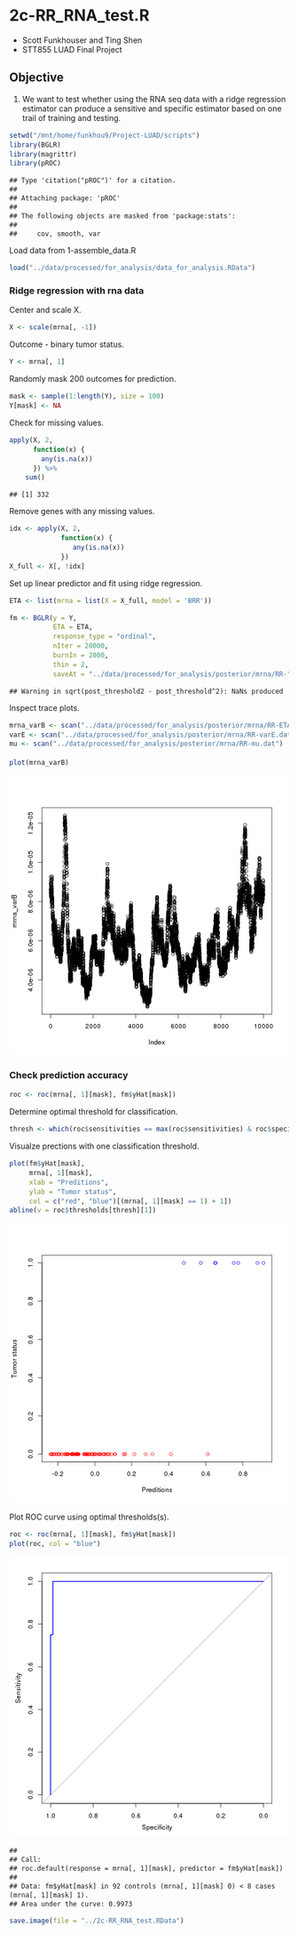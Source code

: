 # 2c-RR_RNA_test.R

- Scott Funkhouser and Ting Shen
- STT855 LUAD Final Project

## Objective
1. We want to test whether using the RNA seq data with a ridge regression estimator
	can produce a sensitive and specific estimator based on one trail of training and testing.


```r
setwd("/mnt/home/funkhou9/Project-LUAD/scripts")
library(BGLR)
library(magrittr)
library(pROC)
```

```
## Type 'citation("pROC")' for a citation.
## 
## Attaching package: 'pROC'
## 
## The following objects are masked from 'package:stats':
## 
##     cov, smooth, var
```

Load data from 1-assemble_data.R


```r
load("../data/processed/for_analysis/data_for_analysis.RData")
```

### Ridge regression with rna data
Center and scale X.


```r
X <- scale(mrna[, -1])
```

Outcome - binary tumor status.


```r
Y <- mrna[, 1]
```

Randomly mask 200 outcomes for prediction.


```r
mask <- sample(1:length(Y), size = 100)
Y[mask] <- NA
```

Check for missing values.


```r
apply(X, 2, 
	  function(x) {
	  	any(is.na(x))
	  }) %>%
	sum()
```

```
## [1] 332
```

Remove genes with any missing values.


```r
idx <- apply(X, 2, 
	  		 function(x) {
	  			any(is.na(x))
	  		 })
X_full <- X[, !idx]
```

Set up linear predictor and fit using ridge regression.


```r
ETA <- list(mrna = list(X = X_full, model = 'BRR'))
```

```r
fm <- BGLR(y = Y,
	   	   ETA = ETA,
	   	   response_type = "ordinal",
	   	   nIter = 20000,
	   	   burnIn = 2000,
	   	   thin = 2,
	   	   saveAt = "../data/processed/for_analysis/posterior/mrna/RR-")
```

```
## Warning in sqrt(post_threshold2 - post_threshold^2): NaNs produced
```

Inspect trace plots.


```r
mrna_varB <- scan("../data/processed/for_analysis/posterior/mrna/RR-ETA_mrna_varB.dat")
varE <- scan("../data/processed/for_analysis/posterior/mrna/RR-varE.dat")
mu <- scan("../data/processed/for_analysis/posterior/mrna/RR-mu.dat")

plot(mrna_varB)
```

![plot of chunk unnamed-chunk-10](figure/unnamed-chunk-10-1.png) 

### Check prediction accuracy


```r
roc <- roc(mrna[, 1][mask], fm$yHat[mask])
```

Determine optimal threshold for classification.


```r
thresh <- which(roc$sensitivities == max(roc$sensitivities) & roc$specificities == max(roc$specificities))
```

Visualze prections with one classification threshold.


```r
plot(fm$yHat[mask],
	 mrna[, 1][mask],
	 xlab = "Preditions",
	 ylab = "Tumor status",
	 col = c("red", "blue")[(mrna[, 1][mask] == 1) + 1])
abline(v = roc$thresholds[thresh][1])
```

![plot of chunk unnamed-chunk-13](figure/unnamed-chunk-13-1.png) 

Plot ROC curve using optimal thresholds(s).


```r
roc <- roc(mrna[, 1][mask], fm$yHat[mask])
plot(roc, col = "blue")
```

![plot of chunk unnamed-chunk-14](figure/unnamed-chunk-14-1.png) 

```
## 
## Call:
## roc.default(response = mrna[, 1][mask], predictor = fm$yHat[mask])
## 
## Data: fm$yHat[mask] in 92 controls (mrna[, 1][mask] 0) < 8 cases (mrna[, 1][mask] 1).
## Area under the curve: 0.9973
```

```r
save.image(file = "../2c-RR_RNA_test.RData")
```

